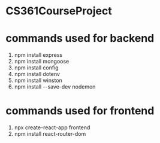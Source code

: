 # CS361CourseProject

# commands used for backend 
1. npm install express
2. npm install mongoose
3. npm install config
4. npm install dotenv
5. npm install winston
6. npm install --save-dev nodemon








# commands used for frontend

1. npx create-react-app frontend
2. npm install react-router-dom


